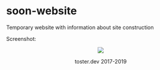 # soon-website
Temporary website with information about site construction

Screenshot:


<p align="center">
<a href="https://www.paypal.com/cgi-bin/webscr?cmd=_s-xclick&hosted_button_id=HV5CUQ486HUQ2" target="_blank"><img src="https://i.imgur.com/s1u7rju.png"></a>
</p>
<p align="center">
  toster.dev 2017-2019
</p>
